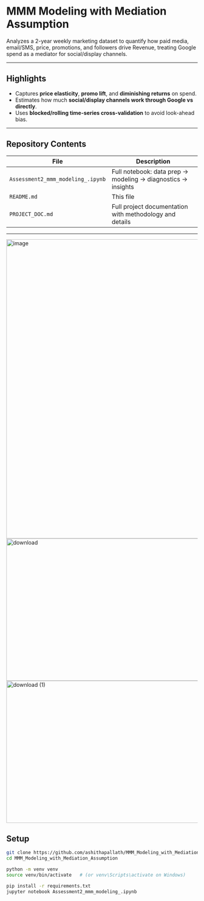 # MMM Modeling with Mediation Assumption

Analyzes a 2-year weekly marketing dataset to quantify how paid media, email/SMS, price, promotions, and followers drive Revenue, treating Google spend as a mediator for social/display channels.

---

##  Highlights
- Captures **price elasticity**, **promo lift**, and **diminishing returns** on spend.  
- Estimates how much **social/display channels work through Google vs directly**.  
- Uses **blocked/rolling time-series cross-validation** to avoid look-ahead bias.  

---

##  Repository Contents
| File | Description |
|------|-------------|
| `Assessment2_mmm_modeling_.ipynb` | Full notebook: data prep → modeling → diagnostics → insights |
| `README.md` | This file |
| `PROJECT_DOC.md` | Full project documentation with methodology and details |

---
<img width="1013" height="787" alt="image" src="https://github.com/user-attachments/assets/96367103-bb19-4c29-b4d8-0a07310eed94" />
<img width="1038" height="374" alt="download" src="https://github.com/user-attachments/assets/a3e5b09d-7ca3-4148-8e62-aab9fba019af" />
<img width="667" height="374" alt="download (1)" src="https://github.com/user-attachments/assets/36ae62e3-2013-4a73-b90d-112654014bd4" />



##  Setup
```bash
git clone https://github.com/ashithapallath/MMM_Modeling_with_Mediation_Assumption.git
cd MMM_Modeling_with_Mediation_Assumption

python -m venv venv
source venv/bin/activate   # (or venv\Scripts\activate on Windows)

pip install -r requirements.txt
jupyter notebook Assessment2_mmm_modeling_.ipynb
